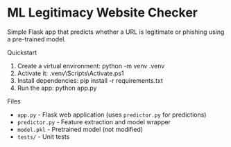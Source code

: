 # ML Legitimacy Website Checker

Simple Flask app that predicts whether a URL is legitimate or phishing using a pre-trained model.

Quickstart
1. Create a virtual environment: python -m venv .venv
2. Activate it: .venv\Scripts\Activate.ps1
3. Install dependencies: pip install -r requirements.txt
4. Run the app: python app.py

Files
- `app.py` - Flask web application (uses `predictor.py` for predictions)
- `predictor.py` - Feature extraction and model wrapper
- `model.pkl` - Pretrained model (not modified)
- `tests/` - Unit tests
